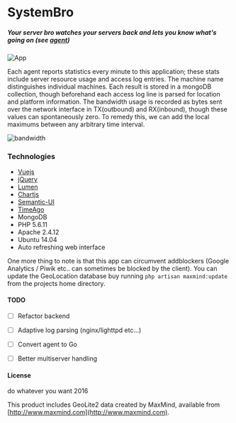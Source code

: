 # SystemBro
##### Your server bro watches your servers back and lets you know what's going on (see [agent](https://github.com/jwdeitch/SystemBroAgent))


![App](https://s3-us-west-2.amazonaws.com/8201393personal/s/van3f.png)


Each agent reports statistics every minute to this application; these stats include server resource usage and access log entries. The machine name distinguishes individual machines. Each result is stored in a mongoDB collection, though beforehand each access log line is parsed for location and platform information. The bandwidth usage is recorded as bytes sent over the network interface in TX(outbound) and RX(inbound), though these values can spontaneously zero. To remedy this, we can add the local maximums between any arbitrary time interval.

![bandwidth](https://s3-us-west-2.amazonaws.com/8201393personal/s/rvbv5.png)

### Technologies
- [Vuejs](http://vuejs.org/)
- [jQuery](https://jquery.com/)
- [Lumen](https://lumen.laravel.com/)
- [Chartjs](http://www.chartjs.org/)
- [Semantic-UI](http://semantic-ui.com/)
- [TimeAgo](http://timeago.yarp.com/)
- MongoDB
- PHP 5.6.11
- Apache 2.4.12
- Ubuntu 14.04
- Auto refreshing web interface


One more thing to note is that this app can circumvent addblockers (Google Analytics / Piwik etc.. can sometimes be blocked by the client). You can update the GeoLocation database buy running ```php artisan maxmind:update``` from the projects home directory.

#### TODO
- [ ] Refactor backend
- [ ] Adaptive log parsing (nginx/lighttpd etc...)
- [ ] Convert agent to Go
- [ ] Better multiserver handling


#### License
do whatever you want 2016

This product includes GeoLite2 data created by MaxMind, available from
[http://www.maxmind.com](http://www.maxmind.com).
